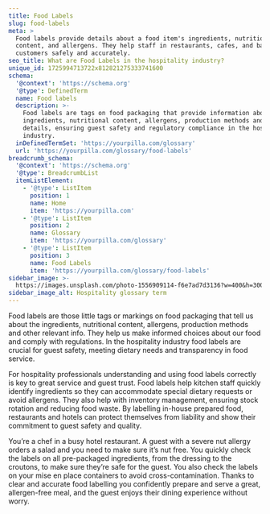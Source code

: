 ```yaml
---
title: Food Labels
slug: food-labels
meta: >
  Food labels provide details about a food item's ingredients, nutritional
  content, and allergens. They help staff in restaurants, cafes, and bars serve
  customers safely and accurately.
seo_title: What are Food Labels in the hospitality industry?
unique_id: 1725994713722x812821275333741600
schema:
  '@context': 'https://schema.org'
  '@type': DefinedTerm
  name: Food labels
  description: >-
    Food labels are tags on food packaging that provide information about
    ingredients, nutritional content, allergens, production methods and other
    details, ensuring guest safety and regulatory compliance in the hospitality
    industry.
  inDefinedTermSet: 'https://yourpilla.com/glossary'
  url: 'https://yourpilla.com/glossary/food-labels'
breadcrumb_schema:
  '@context': 'https://schema.org'
  '@type': BreadcrumbList
  itemListElement:
    - '@type': ListItem
      position: 1
      name: Home
      item: 'https://yourpilla.com'
    - '@type': ListItem
      position: 2
      name: Glossary
      item: 'https://yourpilla.com/glossary'
    - '@type': ListItem
      position: 3
      name: Food Labels
      item: 'https://yourpilla.com/glossary/food-labels'
sidebar_image: >-
  https://images.unsplash.com/photo-1556909114-f6e7ad7d3136?w=400&h=300&fit=crop&auto=format
sidebar_image_alt: Hospitality glossary term
---
```

Food labels are those little tags or markings on food packaging that tell us about the ingredients, nutritional content, allergens, production methods and other relevant info. They help us make informed choices about our food and comply with regulations. In the hospitality industry food labels are crucial for guest safety, meeting dietary needs and transparency in food service.

For hospitality professionals understanding and using food labels correctly is key to great service and guest trust. Food labels help kitchen staff quickly identify ingredients so they can accommodate special dietary requests or avoid allergens. They also help with inventory management, ensuring stock rotation and reducing food waste. By labelling in-house prepared food, restaurants and hotels can protect themselves from liability and show their commitment to guest safety and quality.

You’re a chef in a busy hotel restaurant. A guest with a severe nut allergy orders a salad and you need to make sure it’s nut free. You quickly check the labels on all pre-packaged ingredients, from the dressing to the croutons, to make sure they’re safe for the guest. You also check the labels on your mise en place containers to avoid cross-contamination. Thanks to clear and accurate food labelling you confidently prepare and serve a great, allergen-free meal, and the guest enjoys their dining experience without worry.
